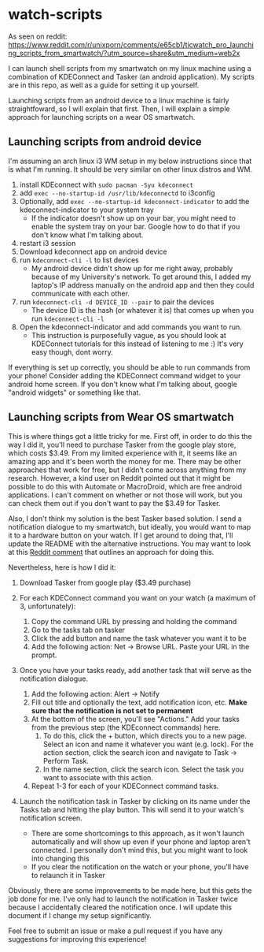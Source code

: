 # watch-scripts

As seen on reddit: <https://www.reddit.com/r/unixporn/comments/e65cb1/ticwatch_pro_launching_scripts_from_smartwatch/?utm_source=share&utm_medium=web2x>

I can launch shell scripts from my smartwatch on my linux machine using a combination of KDEConnect and Tasker (an android application).  My scripts are in this repo, as well as a guide for setting it up yourself.

Launching scripts from an android device to a linux machine is fairly straightfoward, so I will explain that first.  Then, I will explain a simple approach for launching scripts on a wear OS smartwatch.

## Launching scripts from android device

I'm assuming an arch linux i3 WM setup in my below instructions since that is what I'm running.  It should be very similar on other linux distros and WM.

1) install KDEconnect with `sudo pacman -Syu kdeconnect`
2) add `exec --no-startup-id /usr/lib/kdeconnectd` to i3config
3) Optionally, add `exec --no-startup-id kdeconnect-indicator` to add the kdeconnect-indicator to your system tray
   - If the indicator doesn't show up on your bar, you might need to enable the system tray on your bar.  Google how to do that if you don't know what I'm talking about.
4) restart i3 session
5) Download kdeconnect app on android device
6) run `kdeconnect-cli -l` to list devices
	- My android device didn't show up for me right away, probably because of my University's network.  To get around this, I added my laptop's IP address manually on the android app and then they could communicate with each other.
6) run `kdeconnect-cli -d DEVICE_ID --pair` to pair the devices
    - The device ID is the hash (or whatever it is) that comes up when you run `kdeconnect-cli -l`
7) Open the kdeconnect-indicator and add commands you want to run.
    - This instruction is purposefully vague, as you should look at KDEConnect tutorials for this instead of listening to me :) It's very easy though, dont worry.

If everything is set up correctly, you should be able to run commands from your phone!  Consider adding the KDEConnect command widget to your android home screen.  If you don't know what I'm talking about, google "android widgets" or something like that.

## Launching scripts from Wear OS smartwatch

This is where things got a little tricky for me.  First off, in order to do this the way I did it, you'll need to purchase Tasker from the google play store, which costs $3.49.  From my limited experience with it, it seems like an amazing app and it's been worth the money for me.  There may be other approaches that work for free, but I didn't come across anything from my research.  However, a kind user on Reddit pointed out that it might be possible to do this with Automate or MacroDroid, which are free android applications.  I can't comment on whether or not those will work, but you can check them out if you don't want to pay the $3.49 for Tasker.

Also, I don't think my solution is the best Tasker based solution.  I send a notification dialogue to my smartwatch, but ideally, you would want to map it to a hardware button on your watch.  If I get around to doing that, I'll update the README with the alternative instructions.  You may want to look at this [Reddit comment](https://www.reddit.com/r/unixporn/comments/e65cb1/ticwatch_pro_launching_scripts_from_smartwatch/f9o06bu?utm_source=share&utm_medium=web2x) that outlines an approach for doing this.

Nevertheless, here is how I did it:

1) Download Tasker from google play ($3.49 purchase)
2) For each KDEConnect command you want on your watch (a maximum of 3, unfortunately):
   1) Copy the command URL by pressing and holding the command
   2) Go to the tasks tab on tasker
   3) Click the add button and name the task whatever you want it to be
   4) Add the following action: Net -> Browse URL.  Paste your URL in the prompt.
3) Once you have your tasks ready, add another task that will serve as the notification dialogue.
   1) Add the following action: Alert -> Notify
   2) Fill out title and optionally the text, add notification icon, etc.  **Make sure that the notification is not set to permanent**
   3) At the bottom of the screen, you'll see "Actions."  Add your tasks from the previous step (the KDEconnect commands) here.
      1) To do this, click the + button, which directs you to a new page.  Select an icon and name it whatever you want (e.g. lock).  For the action section, click the search icon and navigate to Task -> Perform Task.
      2) In the name section, click the search icon.  Select the task you want to associate with this action.
   4) Repeat 1-3 for each of your KDEConnect command tasks.

5) Launch the notification task in Tasker by clicking on its name under the Tasks tab and hitting the play button.  This will send it to your watch's notification screen.
    - There are some shortcomings to this approach, as it won't launch automatically and will show up even if your phone and laptop aren't connected.  I personally don't mind this, but you might want to look into changing this
    - If you clear the notification on the watch or your phone, you'll have to relaunch it in Tasker

Obviously, there are some improvements to be made here, but this gets the job done for me.  I've only had to launch the notification in Tasker twice because I accidentally cleared the notification once.  I will update this document if I change my setup significantly.

Feel free to submit an issue or make a pull request if you have any suggestions for improving this experience!
